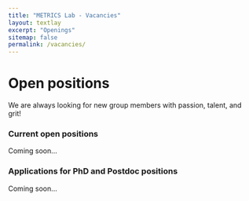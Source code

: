 ```yaml
---
title: "METRICS Lab - Vacancies"
layout: textlay
excerpt: "Openings"
sitemap: false
permalink: /vacancies/
---
```


# Open positions

We are always looking for new group members with passion, talent, and grit!


### Current open positions

Coming soon...

### Applications for PhD and Postdoc positions

Coming soon...
